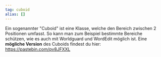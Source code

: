 ```yaml
---
tag: cuboid
alias: []
---
```


Ein sogenannter "Cuboid" ist eine Klasse, welche den Bereich zwischen 2 Positionen umfasst. So kann man zum Beispiel bestimmte Bereiche schützen, wie es auch mit Worldguard und WordEdit möglich ist. Eine **mögliche Version** des Cuboids findest du hier: https://pastebin.com/pv8JFXXL
